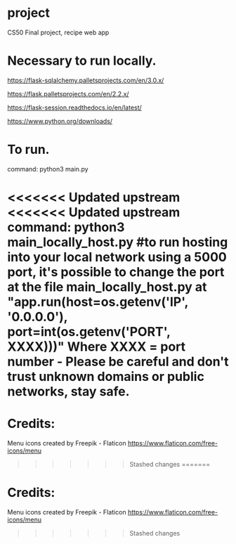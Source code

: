 # project
 CS50 Final project, recipe web app

# Necessary to run locally.
https://flask-sqlalchemy.palletsprojects.com/en/3.0.x/

https://flask.palletsprojects.com/en/2.2.x/

https://flask-session.readthedocs.io/en/latest/

https://www.python.org/downloads/

# To run.
command: python3 main.py

<<<<<<< Updated upstream
<<<<<<< Updated upstream
command: python3 main_locally_host.py #to run hosting into your local network using a 5000 port, it's possible to change the port at the file main_locally_host.py at "app.run(host=os.getenv('IP', '0.0.0.0'), port=int(os.getenv('PORT', XXXX)))" Where XXXX = port number - Please be careful and don't trust unknown domains or public networks, stay safe.
=======
# Credits:
Menu icons created by Freepik - Flaticon https://www.flaticon.com/free-icons/menu 
>>>>>>> Stashed changes
=======
# Credits:
Menu icons created by Freepik - Flaticon https://www.flaticon.com/free-icons/menu 
>>>>>>> Stashed changes
